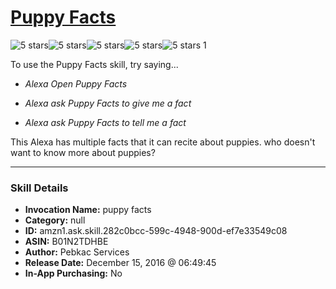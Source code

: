 # [Puppy Facts](http://alexa.amazon.com/#skills/amzn1.ask.skill.282c0bcc-599c-4948-900d-ef7e33549c08)
![5 stars](../../images/ic_star_black_18dp_1x.png)![5 stars](../../images/ic_star_black_18dp_1x.png)![5 stars](../../images/ic_star_black_18dp_1x.png)![5 stars](../../images/ic_star_black_18dp_1x.png)![5 stars](../../images/ic_star_black_18dp_1x.png) 1

To use the Puppy Facts skill, try saying...

* *Alexa Open Puppy Facts*

* *Alexa ask Puppy Facts to give me a fact*

* *Alexa ask Puppy Facts to tell me a fact*

This Alexa has multiple facts that it can recite about puppies. who doesn't want to know more about puppies?

***

### Skill Details

* **Invocation Name:** puppy facts
* **Category:** null
* **ID:** amzn1.ask.skill.282c0bcc-599c-4948-900d-ef7e33549c08
* **ASIN:** B01N2TDHBE
* **Author:** Pebkac Services
* **Release Date:** December 15, 2016 @ 06:49:45
* **In-App Purchasing:** No

